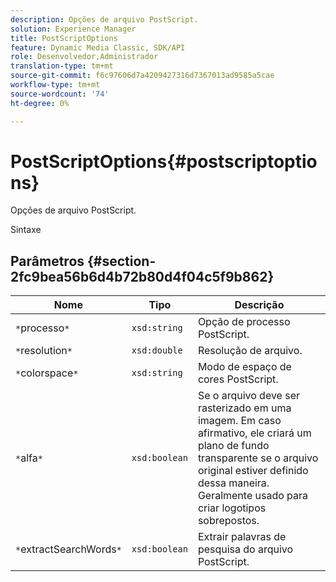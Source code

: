 ```yaml
---
description: Opções de arquivo PostScript.
solution: Experience Manager
title: PostScriptOptions
feature: Dynamic Media Classic, SDK/API
role: Desenvolvedor,Administrador
translation-type: tm+mt
source-git-commit: f6c97606d7a4209427316d7367013ad9585a5cae
workflow-type: tm+mt
source-wordcount: '74'
ht-degree: 0%

---
```



# PostScriptOptions{#postscriptoptions}

Opções de arquivo PostScript.

Sintaxe

## Parâmetros {#section-2fc9bea56b6d4b72b80d4f04c5f9b862}

| Nome | Tipo | Descrição |
|---|---|---|
| `*`processo`*` | `xsd:string` | Opção de processo PostScript. |
| `*`resolution`*` | `xsd:double` | Resolução de arquivo. |
| `*`colorspace`*` | `xsd:string` | Modo de espaço de cores PostScript. |
| `*`alfa`*` | `xsd:boolean` | Se o arquivo deve ser rasterizado em uma imagem. Em caso afirmativo, ele criará um plano de fundo transparente se o arquivo original estiver definido dessa maneira. Geralmente usado para criar logotipos sobrepostos. |
| `*`extractSearchWords`*` | `xsd:boolean` | Extrair palavras de pesquisa do arquivo PostScript. |

